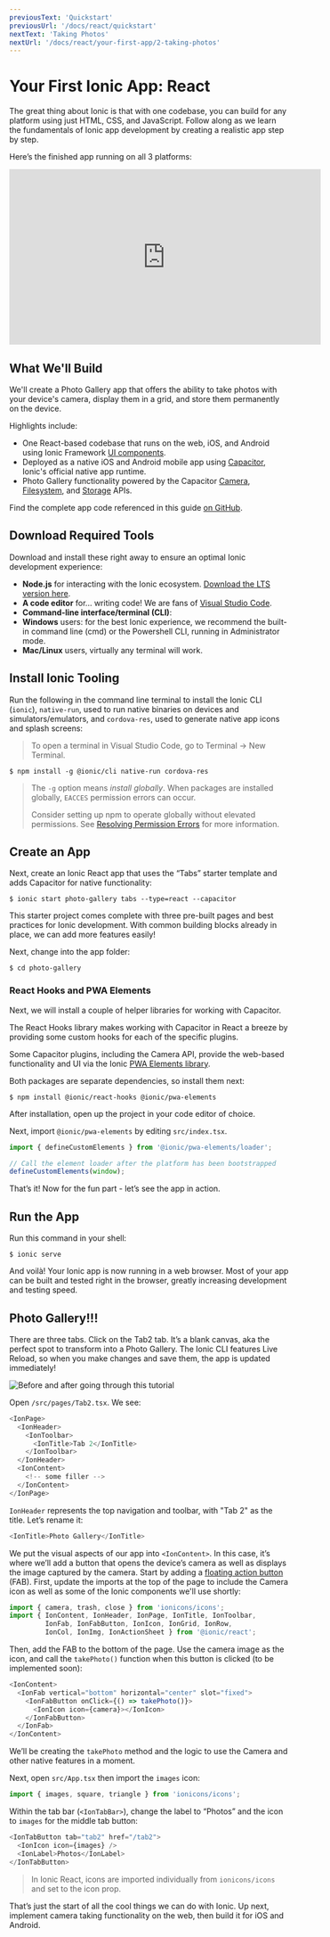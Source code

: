```yaml
---
previousText: 'Quickstart'
previousUrl: '/docs/react/quickstart'
nextText: 'Taking Photos'
nextUrl: '/docs/react/your-first-app/2-taking-photos'
---
```


# Your First Ionic App: React

The great thing about Ionic is that with one codebase, you can build for any platform using just HTML, CSS, and JavaScript. Follow along as we learn the fundamentals of Ionic app development by creating a realistic app step by step.

Here’s the finished app running on all 3 platforms:

<iframe width="560" height="315" src="https://www.youtube.com/embed/0ASQ13Y1Rk4" frameborder="0" allow="accelerometer; autoplay; encrypted-media; gyroscope; picture-in-picture" allowfullscreen></iframe>

## What We'll Build

We'll create a Photo Gallery app that offers the ability to take photos with your device's camera, display them in a grid, and store them permanently on the device.

Highlights include:
* One React-based codebase that runs on the web, iOS, and Android using Ionic Framework [UI components](https://ionicframework.com/docs/components).
* Deployed as a native iOS and Android mobile app using [Capacitor](https://capacitor.ionicframework.com), Ionic's official native app runtime.
* Photo Gallery functionality powered by the Capacitor [Camera](https://capacitor.ionicframework.com/docs/apis/camera), [Filesystem](https://capacitor.ionicframework.com/docs/apis/filesystem), and [Storage](https://capacitor.ionicframework.com/docs/apis/storage) APIs.

Find the complete app code referenced in this guide [on GitHub](https://github.com/ionic-team/photo-gallery-capacitor-react).

## Download Required Tools

Download and install these right away to ensure an optimal Ionic development experience:
* <strong>Node.js</strong> for interacting with the Ionic ecosystem. [Download the LTS version here](https://nodejs.org/en/).
* <strong>A code editor</strong> for... writing code! We are fans of [Visual Studio Code](https://code.visualstudio.com/).
* <strong>Command-line interface/terminal (CLI)</strong>:
 * <strong>Windows</strong> users: for the best Ionic experience, we recommend the built-in command line (cmd) or the Powershell CLI, running in Administrator mode.
 * <strong>Mac/Linux</strong> users, virtually any terminal will work.


## Install Ionic Tooling
Run the following in the command line terminal to install the Ionic CLI (`ionic`), `native-run`, used to run native binaries on devices and simulators/emulators, and `cordova-res`, used to generate native app icons and splash screens:

> To open a terminal in Visual Studio Code, go to Terminal -> New Terminal.

```shell
$ npm install -g @ionic/cli native-run cordova-res
```

> The `-g` option means _install globally_. When packages are installed globally, `EACCES` permission errors can occur.
>
> Consider setting up npm to operate globally without elevated permissions. See [Resolving Permission Errors](/docs/developing/tips#resolving-permission-errors) for more information.


## Create an App
Next, create an Ionic React app that uses the “Tabs” starter template and adds Capacitor for native functionality:

```shell
$ ionic start photo-gallery tabs --type=react --capacitor
```

This starter project comes complete with three pre-built pages and best practices for Ionic development. With common building blocks already in place, we can add more features easily!

Next, change into the app folder:

```shell
$ cd photo-gallery
```

### React Hooks and PWA Elements

Next, we will install a couple of helper libraries for working with Capacitor.

The React Hooks library makes working with Capacitor in React a breeze by providing some custom hooks for each of the specific plugins.

Some Capacitor plugins, including the Camera API, provide the web-based functionality and UI via the Ionic [PWA Elements library](https://github.com/ionic-team/ionic-pwa-elements).

Both packages are separate dependencies, so install them next:

```shell
$ npm install @ionic/react-hooks @ionic/pwa-elements
```

After installation, open up the project in your code editor of choice.

Next, import `@ionic/pwa-elements` by editing `src/index.tsx`.

```typescript
import { defineCustomElements } from '@ionic/pwa-elements/loader';

// Call the element loader after the platform has been bootstrapped
defineCustomElements(window);
```

That’s it! Now for the fun part - let’s see the app in action.

## Run the App
Run this command in your shell:

```shell
$ ionic serve
```

And voilà! Your Ionic app is now running in a web browser. Most of your app can be built and tested right in the browser, greatly increasing development and testing speed.

## Photo Gallery!!!

There are three tabs. Click on the Tab2 tab. It’s a blank canvas, aka the perfect spot to transform into a Photo Gallery. The Ionic CLI features Live Reload, so when you make changes and save them, the app is updated immediately!

![Before and after going through this tutorial](/docs/assets/img/guides/react/first-app/live-reload.gif)

Open `/src/pages/Tab2.tsx`. We see:

```typescript
<IonPage>
  <IonHeader>
    <IonToolbar>
      <IonTitle>Tab 2</IonTitle>
    </IonToolbar>
  </IonHeader>
  <IonContent>
	<!-- some filler -->
  </IonContent>
</IonPage>
```

`IonHeader` represents the top navigation and toolbar, with "Tab 2" as the title. Let’s rename it:

```typescript
<IonTitle>Photo Gallery</IonTitle>
```

We put the visual aspects of our app into `<IonContent>`. In this case, it’s where we’ll add a button that opens the device’s camera as well as displays the image captured by the camera. Start by adding a [floating action button](https://ionicframework.com/docs/api/fab) (FAB). First, update the imports at the top of the page to include the Camera icon as well as some of the Ionic components we'll use shortly:

```typescript
import { camera, trash, close } from 'ionicons/icons';
import { IonContent, IonHeader, IonPage, IonTitle, IonToolbar,
         IonFab, IonFabButton, IonIcon, IonGrid, IonRow,
         IonCol, IonImg, IonActionSheet } from '@ionic/react';
```

Then, add the FAB to the bottom of the page. Use the camera image as the icon, and call the `takePhoto()` function when this button is clicked (to be implemented soon):

```typescript
<IonContent>
  <IonFab vertical="bottom" horizontal="center" slot="fixed">
    <IonFabButton onClick={() => takePhoto()}>
      <IonIcon icon={camera}></IonIcon>
    </IonFabButton>
  </IonFab>
</IonContent>
```

We’ll be creating the `takePhoto` method and the logic to use the Camera and other native features in a moment.

Next, open `src/App.tsx` then import the `images` icon:

```typescript
import { images, square, triangle } from 'ionicons/icons';
```

Within the tab bar (`<IonTabBar>`), change the label to “Photos” and the icon to `images` for the middle tab button:

```typescript
<IonTabButton tab="tab2" href="/tab2">
  <IonIcon icon={images} />
  <IonLabel>Photos</IonLabel>
</IonTabButton>
```

> In Ionic React, icons are imported individually from `ionicons/icons` and set to the icon prop.

That’s just the start of all the cool things we can do with Ionic. Up next, implement camera taking functionality on the web, then build it for iOS and Android.
